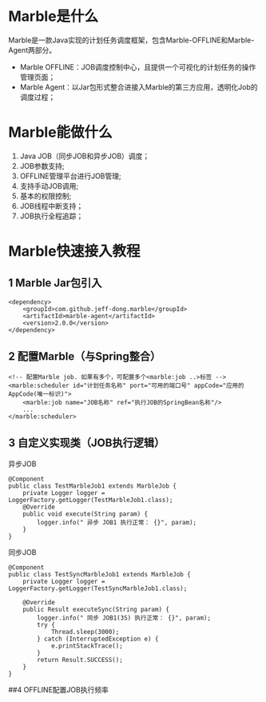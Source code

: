 # Marble是什么
Marble是一款Java实现的计划任务调度框架，包含Marble-OFFLINE和Marble-Agent两部分。
- Marble OFFLINE：JOB调度控制中心，且提供一个可视化的计划任务的操作管理页面；
- Marble Agent：以Jar包形式整合进接入Marble的第三方应用，透明化Job的调度过程；

# Marble能做什么
1. Java JOB（同步JOB和异步JOB）调度；
2. JOB参数支持;
3. OFFLINE管理平台进行JOB管理;
4. 支持手动JOB调用;
5. 基本的权限控制;
6. JOB线程中断支持；
7. JOB执行全程追踪；

# Marble快速接入教程
## 1 Marble Jar包引入
```
<dependency>
    <groupId>com.github.jeff-dong.marble</groupId>
    <artifactId>marble-agent</artifactId>
    <version>2.0.0</version>
</dependency>
```
## 2 配置Marble（与Spring整合）
```
<!-- 配置Marble job. 如果有多个，可配置多个<marble:job ..>标签 -->
<marble:scheduler id="计划任务名称" port="可用的端口号" appCode="应用的AppCode(唯一标识)">
    <marble:job name="JOB名称" ref="执行JOB的SpringBean名称"/>
    ...
</marble:scheduler>
```
## 3 自定义实现类（JOB执行逻辑）
异步JOB
```
@Component
public class TestMarbleJob1 extends MarbleJob {
    private Logger logger = LoggerFactory.getLogger(TestMarbleJob1.class);
    @Override
    public void execute(String param) {
        logger.info(" 异步 JOB1 执行正常： {}", param);
    }
}
```
同步JOB
```
@Component
public class TestSyncMarbleJob1 extends MarbleJob {
    private Logger logger = LoggerFactory.getLogger(TestSyncMarbleJob1.class);
 
    @Override
    public Result executeSync(String param) {
        logger.info(" 同步 JOB1(3S) 执行正常： {}", param);
        try {
            Thread.sleep(3000);
        } catch (InterruptedException e) {
            e.printStackTrace();
        }
        return Result.SUCCESS();
    }
}
```

##4 OFFLINE配置JOB执行频率


